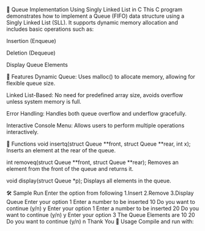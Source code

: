 🚀 Queue Implementation Using Singly Linked List in C
This C program demonstrates how to implement a Queue (FIFO) data structure using a Singly Linked List (SLL). It supports dynamic memory allocation and includes basic operations such as:

Insertion (Enqueue)

Deletion (Dequeue)

Display Queue Elements

📁 Features
Dynamic Queue: Uses malloc() to allocate memory, allowing for flexible queue size.

Linked List-Based: No need for predefined array size, avoids overflow unless system memory is full.

Error Handling: Handles both queue overflow and underflow gracefully.

Interactive Console Menu: Allows users to perform multiple operations interactively.

📌 Functions
void insertq(struct Queue **front, struct Queue **rear, int x);
Inserts an element at the rear of the queue.

int removeq(struct Queue **front, struct Queue **rear);
Removes an element from the front of the queue and returns it.

void display(struct Queue *p);
Displays all elements in the queue.

🛠 Sample Run
Enter the option from following 1.Insert 2.Remove 3.Display Queue
Enter your option 1
Enter a number to be inserted 10
Do you want to continue (y/n) y
Enter your option 1
Enter a number to be inserted 20
Do you want to continue (y/n) y
Enter your option 3
The Queue Elements are
10
20
Do you want to continue (y/n) n
Thank You
📌 Usage
Compile and run with:

